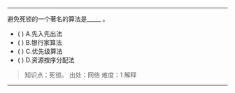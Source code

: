 ---
避免死锁的一个著名的算法是_____ 。
- ( ) A.先入先出法 
- ( ) B.银行家算法 
- ( ) C.优先级算法 
- ( ) D.资源按序分配法

> 知识点：死锁。
> 出处：网络
> 难度：1
> 解释

---